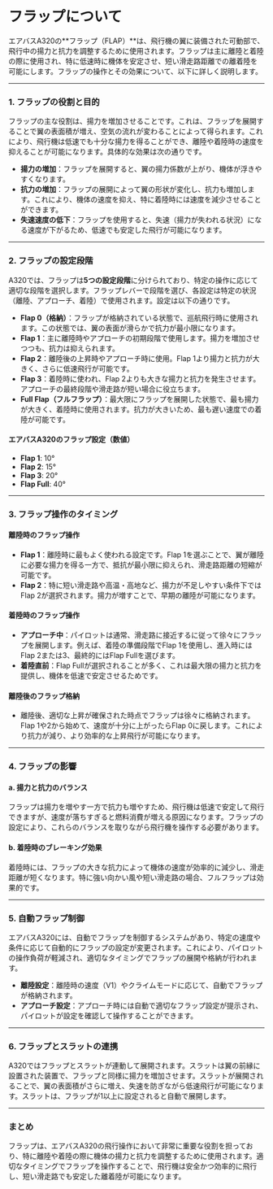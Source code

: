 # フラップについて
エアバスA320の**フラップ（FLAP）**は、飛行機の翼に装備された可動部で、飛行中の揚力と抗力を調整するために使用されます。フラップは主に離陸と着陸の際に使用され、特に低速時に機体を安定させ、短い滑走路距離での離着陸を可能にします。フラップの操作とその効果について、以下に詳しく説明します。

---

### 1. **フラップの役割と目的**

フラップの主な役割は、揚力を増加させることです。これは、フラップを展開することで翼の表面積が増え、空気の流れが変わることによって得られます。これにより、飛行機は低速でも十分な揚力を得ることができ、離陸や着陸時の速度を抑えることが可能になります。具体的な効果は次の通りです。

- **揚力の増加**：フラップを展開すると、翼の揚力係数が上がり、機体が浮きやすくなります。
- **抗力の増加**：フラップの展開によって翼の形状が変化し、抗力も増加します。これにより、機体の速度を抑え、特に着陸時には速度を減少させることができます。
- **失速速度の低下**：フラップを使用すると、失速（揚力が失われる状況）になる速度が下がるため、低速でも安定した飛行が可能になります。

---

### 2. **フラップの設定段階**

A320では、フラップは**5つの設定段階**に分けられており、特定の操作に応じて適切な段階を選択します。フラップレバーで段階を選び、各設定は特定の状況（離陸、アプローチ、着陸）で使用されます。設定は以下の通りです。

- **Flap 0（格納）**：フラップが格納されている状態で、巡航飛行時に使用されます。この状態では、翼の表面が滑らかで抗力が最小限になります。
- **Flap 1**：主に離陸時やアプローチの初期段階で使用します。揚力を増加させつつも、抗力は抑えられます。
- **Flap 2**：離陸後の上昇時やアプローチ時に使用。Flap 1より揚力と抗力が大きく、さらに低速飛行が可能です。
- **Flap 3**：着陸時に使われ、Flap 2よりも大きな揚力と抗力を発生させます。アプローチの最終段階や滑走路が短い場合に役立ちます。
- **Full Flap（フルフラップ）**：最大限にフラップを展開した状態で、最も揚力が大きく、着陸時に使用されます。抗力が大きいため、最も遅い速度での着陸が可能です。

#### **エアバスA320のフラップ設定（数値）**
- **Flap 1**: 10°
- **Flap 2**: 15°
- **Flap 3**: 20°
- **Flap Full**: 40°

---

### 3. **フラップ操作のタイミング**

#### **離陸時のフラップ操作**
- **Flap 1**：離陸時に最もよく使われる設定です。Flap 1を選ぶことで、翼が離陸に必要な揚力を得る一方で、抵抗が最小限に抑えられ、滑走路距離の短縮が可能です。
- **Flap 2**：特に短い滑走路や高温・高地など、揚力が不足しやすい条件下ではFlap 2が選択されます。揚力が増すことで、早期の離陸が可能になります。

#### **着陸時のフラップ操作**
- **アプローチ中**：パイロットは通常、滑走路に接近するに従って徐々にフラップを展開します。例えば、着陸の準備段階でFlap 1を使用し、進入時にはFlap 2または3、最終的にはFlap Fullを選びます。
- **着陸直前**：Flap Fullが選択されることが多く、これは最大限の揚力と抗力を提供し、機体を低速で安定させるためです。

#### **離陸後のフラップ格納**
- 離陸後、適切な上昇が確保された時点でフラップは徐々に格納されます。Flap 1や2から始めて、速度が十分に上がったらFlap 0に戻します。これにより抗力が減り、より効率的な上昇飛行が可能になります。

---

### 4. **フラップの影響**

#### a. **揚力と抗力のバランス**
フラップは揚力を増やす一方で抗力も増やすため、飛行機は低速で安定して飛行できますが、速度が落ちすぎると燃料消費が増える原因になります。フラップの設定により、これらのバランスを取りながら飛行機を操作する必要があります。

#### b. **着陸時のブレーキング効果**
着陸時には、フラップの大きな抗力によって機体の速度が効率的に減少し、滑走距離が短くなります。特に強い向かい風や短い滑走路の場合、フルフラップは効果的です。

---

### 5. **自動フラップ制御**
エアバスA320には、自動でフラップを制御するシステムがあり、特定の速度や条件に応じて自動的にフラップの設定が変更されます。これにより、パイロットの操作負荷が軽減され、適切なタイミングでフラップの展開や格納が行われます。

- **離陸設定**：離陸時の速度（V1）やクライムモードに応じて、自動でフラップが格納されます。
- **アプローチ設定**：アプローチ時には自動で適切なフラップ設定が提示され、パイロットが設定を確認して操作することができます。

---

### 6. **フラップとスラットの連携**
A320ではフラップとスラットが連動して展開されます。スラットは翼の前縁に設置された装置で、フラップと同様に揚力を増加させます。スラットが展開されることで、翼の表面積がさらに増え、失速を防ぎながら低速飛行が可能になります。スラットは、フラップが1以上に設定されると自動で展開します。

---

### まとめ

フラップは、エアバスA320の飛行操作において非常に重要な役割を担っており、特に離陸や着陸の際に機体の揚力と抗力を調整するために使用されます。適切なタイミングでフラップを操作することで、飛行機は安全かつ効率的に飛行し、短い滑走路でも安定した離着陸が可能になります。